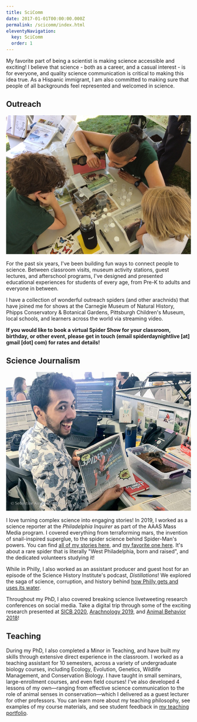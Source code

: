 ```yaml
---
title: SciComm
date: 2017-01-01T00:00:00.000Z
permalink: /scicomm/index.html
eleventyNavigation:
  key: SciComm
  order: 1
---
```

My favorite part of being a scientist is making science accessible and exciting! I believe that science - both as a career, and a casual interest - is for everyone, and quality science communication is critical to making this idea true. As a Hispanic immigrant, I am also committed to making sure that people of all backgrounds feel represented and welcomed in science.

## Outreach

![](/static/img/sae_outreach.jpg)

For the past six years, I've been building fun ways to connect people to science. Between classroom visits, museum activity stations, guest lectures, and afterschool programs, I've designed and presented educational experiences for students of every age, from Pre-K to adults and everyone in between.

I have a collection of wonderful outreach spiders (and other arachnids) that have joined me for shows at the Carnegie Museum of Natural History, Phipps Conservatory & Botanical Gardens, Pittsburgh Children's Museum, local schools, and learners across the world via streaming video.

**If you would like to book a virtual Spider Show for your classroom, birthday, or other event, please get in touch (**email spiderdaynightlive \[at] gmail \[dot] com**) for rates and details!**

## Science Journalism

![Sebastian in the Philly Inquirer newsroom, holding an issue of his story on Spider-Man's powers. On the table is his pet tarantula.](/static/img/20190717-img_-ngx0xy.jpg)

I love turning complex science into engaging stories! In 2019, I worked as a science reporter at the *Philadelphia Inquirer* as part of the AAAS Mass Media program. I covered everything from terraforming mars, the invention of snail-inspired superglue, to the spider science behind Spider-Man's powers. You can find [all of my stories here](https://www.inquirer.com/author/echeverri_sebastian/), and [my favorite one here](https://www.inquirer.com/science/volunteer-scientists-philadelphia-rare-pennsylvanian-purseweb-spider-mystery-animal-atypus-snetsingeri-20190824.html). It's about a rare spider that is literally "West Philadelphia, born and raised", and the dedicated volunteers studying it!

While in Philly, I also worked as an assistant producer and guest host for an episode of the Science History Institute's podcast, *Distillations*! We explored the saga of science, corruption, and history behind [how Philly gets and uses its water](https://www.sciencehistory.org/distillations/podcast/how-philadelphias-water-pollution-problems-shaped-the-city).

Throughout my PhD, I also covered breaking science livetweeting research conferences on social media. Take a digital trip through some of the exciting research presented at [SICB 2020](http://bit.do/SAE-SICB2020-Tweets), [Arachnology 2019](http://bit.do/SAE-Arachno19-Tweet), and [Animal Behavior 2018](http://bit.do/SAE-ABS2018-Tweets)!

## Teaching

During my PhD, I also completed a Minor in Teaching, and have built my skills through extensive direct experience in the classroom. I worked as a teaching assistant for 10 semesters, across a variety of undergraduate biology courses, including Ecology, Evolution, Genetics, Wildlife Management, and Conservation Biology. I have taught in small seminars, large-enrollment courses, and even field courses! I've also developed 4 lessons of my own⁠—ranging from effective science communication to the role of animal senses in conservation⁠—which I delivered as a guest lecturer for other professors. You can learn more about my teaching philosophy, see examples of my course materials, and see student feedback in [my teaching portfolio](https://drive.google.com/file/d/1cBVH9k1tu4Z6eVYAyYGGpq5pKoPoyZ9Y/view?usp=sharing).